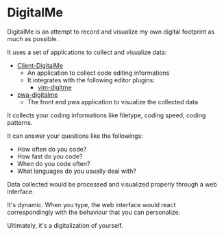 # DigitalMe

DigitalMe is an attempt to record and visualize my own digital footprint as much as possible.

It uses a set of applications to collect and visualize data:

* [Client-DigitalMe](https://github.com/DingDean/client-digitalme)
  - An application to collect code editing informations
  - It integrates with the following editor plugins:
    * [vim-digitme](https://github.com/DingDean/vim-digitme)
* [pwa-digitalme](https://github.com/DingDean/pwa-digitalme)
  - The front end pwa application to visualize the collected data

It collects your coding informations like filetype, coding speed, coding 
patterns. 

It can answer your questions like the followings:

- How often do you code?
- How fast do you code?
- When do you code often?
- What languages do you usually deal with?

Data collected would be processed and visualized properly through a web
 interface.

It's dynamic. When you type, the web interface would react
correspondingly with the behaviour that you can personalize.

Ultimately, it's a digitalization of yourself.
